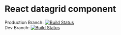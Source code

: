 # React datagrid component
Production Branch: [![Build Status](https://travis-ci.org/chrifmarwen/datagrid.svg?branch=master)](https://travis-ci.org/chrifmarwen/datagrid)<br />
Dev Branch: [![Build Status](https://travis-ci.org/chrifmarwen/datagrid.svg?branch=dev)](https://travis-ci.org/chrifmarwen/datagrid)<br />
